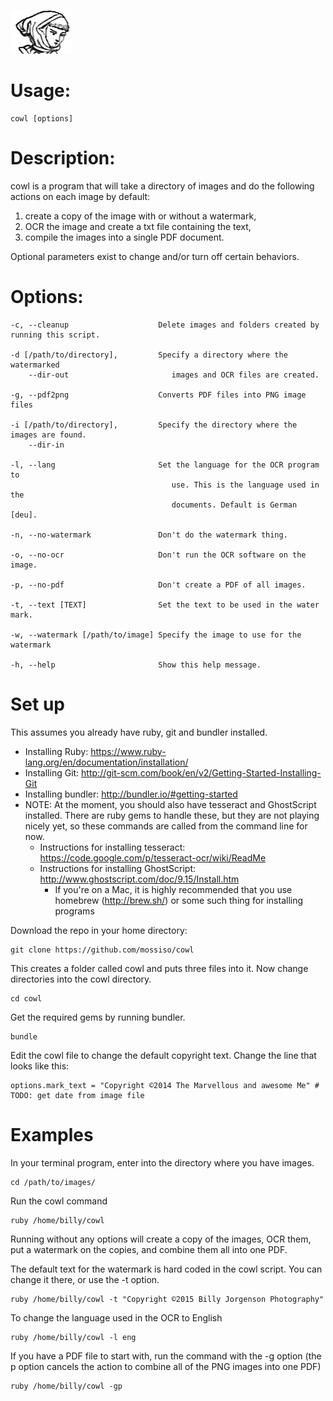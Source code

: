 ![cowl image](cowl.png?raw=true
"http://www.gutenberg.org/files/42824/42824-h/42824-h.htm#Page_39")
# Usage: 

    cowl [options]

# Description:

cowl is a program that will take a directory of images
and do the following actions on each image by default:

1. create a copy of the image with or without a watermark, 
2. OCR the image and create a txt file containing the text, 
3. compile the images into a single PDF document.

Optional parameters exist to change and/or turn off certain behaviors.

# Options:

    -c, --cleanup                    Delete images and folders created by running this script.

    -d [/path/to/directory],         Specify a directory where the watermarked
        --dir-out                       images and OCR files are created. 

    -g, --pdf2png                    Converts PDF files into PNG image files

    -i [/path/to/directory],         Specify the directory where the images are found.
        --dir-in

    -l, --lang                       Set the language for the OCR program to
                                        use. This is the language used in the
                                        documents. Default is German [deu].

    -n, --no-watermark               Don't do the watermark thing.

    -o, --no-ocr                     Don't run the OCR software on the image.

    -p, --no-pdf                     Don't create a PDF of all images.

    -t, --text [TEXT]                Set the text to be used in the water mark.

    -w, --watermark [/path/to/image] Specify the image to use for the watermark

    -h, --help                       Show this help message.


# Set up

This assumes you already have ruby, git and bundler installed.

- Installing Ruby: https://www.ruby-lang.org/en/documentation/installation/
- Installing Git: http://git-scm.com/book/en/v2/Getting-Started-Installing-Git
- Installing bundler: http://bundler.io/#getting-started
- NOTE: At the moment, you should also have tesseract and GhostScript
  installed. There are ruby gems to handle these, but they are not playing
  nicely yet, so these commands are called from the command line for now.
  - Instructions for installing tesseract:
    https://code.google.com/p/tesseract-ocr/wiki/ReadMe
  - Instructions for installing GhostScript: http://www.ghostscript.com/doc/9.15/Install.htm
    - If you're on a Mac, it is highly recommended that you use homebrew
      (http://brew.sh/) or some such thing for installing programs

Download the repo in your home directory:

    git clone https://github.com/mossiso/cowl

This creates a folder called cowl and puts three files into it. Now change directories into the cowl directory.

    cd cowl

Get the required gems by running bundler.

    bundle

Edit the cowl file to change the default copyright text. Change the line that looks like this:

    options.mark_text = "Copyright ©2014 The Marvellous and awesome Me" # TODO: get date from image file                                                  

# Examples

In your terminal program, enter into the directory where you have images.

    cd /path/to/images/

Run the cowl command

    ruby /home/billy/cowl

Running without any options will create a copy of the images, OCR them, put a
watermark on the copies, and combine them all into one PDF. 

The default text for the watermark is hard coded in the cowl script. You can change it there, or use the -t option.

    ruby /home/billy/cowl -t "Copyright ©2015 Billy Jorgenson Photography"

To change the language used in the OCR to English

    ruby /home/billy/cowl -l eng

If you have a PDF file to start with, run the command with the -g option (the p
option cancels the action to combine all of the PNG images into one PDF)

    ruby /home/billy/cowl -gp
